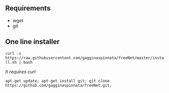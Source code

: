 ## Requirements

- wget
- git

## One line installer

`curl -s https://raw.githubusercontent.com/gagginaspinnata/freeNet/master/install.sh | bash`

_It requires curl_

`apt-get update; apt-get install git; git clone https://github.com/gagginaspinnata/freeNet.git;
`

